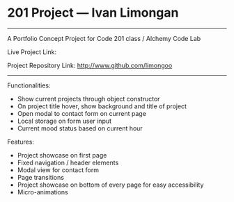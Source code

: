 # 201 Project — Ivan Limongan

----
A Portfolio Concept Project for Code 201 class / Alchemy Code Lab

Live Project Link:

Project Repository Link: http://www.github.com/limongoo

----

Functionalities:
- Show current projects through object constructor
- On project title hover, show background and title of project
- Open modal to contact form on current page
- Local storage on form user input
- Current mood status based on current hour

Features:
- Project showcase on first page
- Fixed navigation / header elements
- Modal view for contact form
- Page transitions
- Project showcase on bottom of every page for easy accessibility
- Micro-animations
